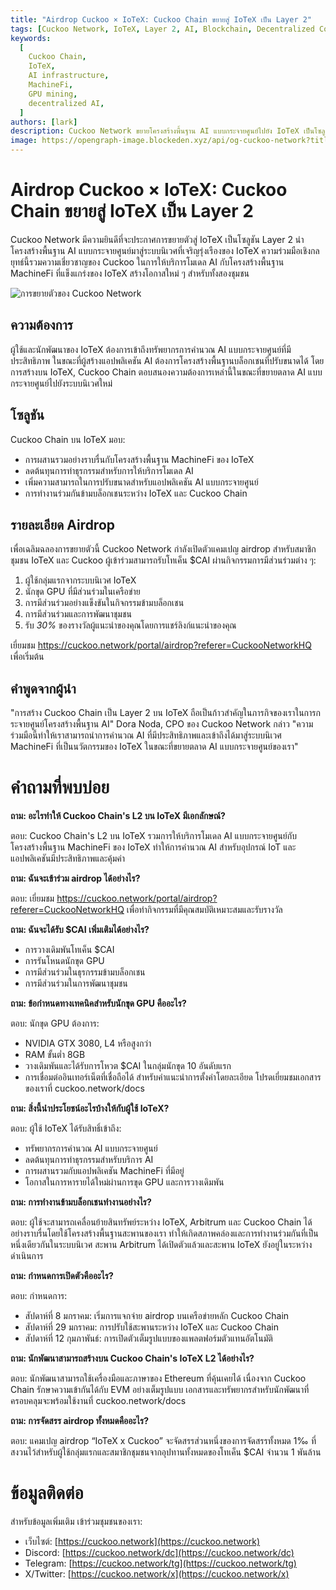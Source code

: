 ```yaml
---
title: "Airdrop Cuckoo × IoTeX: Cuckoo Chain ขยายสู่ IoTeX เป็น Layer 2"
tags: [Cuckoo Network, IoTeX, Layer 2, AI, Blockchain, Decentralized Computing]
keywords:
  [
    Cuckoo Chain,
    IoTeX,
    AI infrastructure,
    MachineFi,
    GPU mining,
    decentralized AI,
  ]
authors: [lark]
description: Cuckoo Network ขยายโครงสร้างพื้นฐาน AI แบบกระจายศูนย์ไปยัง IoTeX เป็นโซลูชัน Layer 2 โดยผสานรวมกับระบบนิเวศ MachineFi ของ IoTeX เพื่อเสนอการคำนวณ AI ที่ปรับขนาดได้และการทำงานร่วมกันข้ามบล็อกเชน ค้นพบประโยชน์สำหรับนักพัฒนา นักขุด และผู้ใช้ IoTeX และเรียนรู้วิธีเข้าร่วม airdrop โทเค็น $CAI
image: https://opengraph-image.blockeden.xyz/api/og-cuckoo-network?title=Airdrop%20Cuckoo%20%C3%97%20IoTeX:%20Cuckoo%20Chain%20%E0%B8%82%E0%B8%A2%E0%B8%B2%E0%B8%A2%E0%B8%AA%E0%B8%B9%E0%B9%88%20IoTeX%20%E0%B9%80%E0%B8%9B%E0%B9%87%E0%B8%99%20Layer%202
---
```


# Airdrop Cuckoo × IoTeX: Cuckoo Chain ขยายสู่ IoTeX เป็น Layer 2

Cuckoo Network มีความยินดีที่จะประกาศการขยายตัวสู่ IoTeX เป็นโซลูชัน Layer 2 นำโครงสร้างพื้นฐาน AI แบบกระจายศูนย์มาสู่ระบบนิเวศที่เจริญรุ่งเรืองของ IoTeX ความร่วมมือเชิงกลยุทธ์นี้รวมความเชี่ยวชาญของ Cuckoo ในการให้บริการโมเดล AI กับโครงสร้างพื้นฐาน MachineFi ที่แข็งแกร่งของ IoTeX สร้างโอกาสใหม่ ๆ สำหรับทั้งสองชุมชน

![การขยายตัวของ Cuckoo Network](https://opengraph-image.blockeden.xyz/api/og-cuckoo-network?title=Airdrop%20Cuckoo%20%C3%97%20IoTeX:%20Cuckoo%20Chain%20%E0%B8%82%E0%B8%A2%E0%B8%B2%E0%B8%A2%E0%B8%AA%E0%B8%B9%E0%B9%88%20IoTeX%20%E0%B9%80%E0%B8%9B%E0%B9%87%E0%B8%99%20Layer%202)

## **ความต้องการ**

ผู้ใช้และนักพัฒนาของ IoTeX ต้องการเข้าถึงทรัพยากรการคำนวณ AI แบบกระจายศูนย์ที่มีประสิทธิภาพ ในขณะที่ผู้สร้างแอปพลิเคชัน AI ต้องการโครงสร้างพื้นฐานบล็อกเชนที่ปรับขนาดได้ โดยการสร้างบน IoTeX, Cuckoo Chain ตอบสนองความต้องการเหล่านี้ในขณะที่ขยายตลาด AI แบบกระจายศูนย์ไปยังระบบนิเวศใหม่

## **โซลูชัน**

Cuckoo Chain บน IoTeX มอบ:

- การผสานรวมอย่างราบรื่นกับโครงสร้างพื้นฐาน MachineFi ของ IoTeX
- ลดต้นทุนการทำธุรกรรมสำหรับการให้บริการโมเดล AI
- เพิ่มความสามารถในการปรับขนาดสำหรับแอปพลิเคชัน AI แบบกระจายศูนย์
- การทำงานร่วมกันข้ามบล็อกเชนระหว่าง IoTeX และ Cuckoo Chain

## **รายละเอียด Airdrop**

เพื่อเฉลิมฉลองการขยายตัวนี้ Cuckoo Network กำลังเปิดตัวแคมเปญ airdrop สำหรับสมาชิกชุมชน IoTeX และ Cuckoo ผู้เข้าร่วมสามารถรับโทเค็น $CAI ผ่านกิจกรรมการมีส่วนร่วมต่าง ๆ:

1. ผู้ใช้กลุ่มแรกจากระบบนิเวศ IoTeX
2. นักขุด GPU ที่มีส่วนร่วมในเครือข่าย
3. การมีส่วนร่วมอย่างแข็งขันในกิจกรรมข้ามบล็อกเชน
4. การมีส่วนร่วมและการพัฒนาชุมชน
5. รับ _30%_ ของรางวัลผู้แนะนำของคุณโดยการแชร์ลิงก์แนะนำของคุณ

เยี่ยมชม https://cuckoo.network/portal/airdrop?referer=CuckooNetworkHQ เพื่อเริ่มต้น

## **คำพูดจากผู้นำ**

"การสร้าง Cuckoo Chain เป็น Layer 2 บน IoTeX ถือเป็นก้าวสำคัญในภารกิจของเราในการกระจายศูนย์โครงสร้างพื้นฐาน AI" Dora Noda, CPO ของ Cuckoo Network กล่าว "ความร่วมมือนี้ทำให้เราสามารถนำการคำนวณ AI ที่มีประสิทธิภาพและเข้าถึงได้มาสู่ระบบนิเวศ MachineFi ที่เป็นนวัตกรรมของ IoTeX ในขณะที่ขยายตลาด AI แบบกระจายศูนย์ของเรา"

# **คำถามที่พบบ่อย**

**ถาม: อะไรทำให้ Cuckoo Chain's L2 บน IoTeX มีเอกลักษณ์?**

ตอบ: Cuckoo Chain's L2 บน IoTeX รวมการให้บริการโมเดล AI แบบกระจายศูนย์กับโครงสร้างพื้นฐาน MachineFi ของ IoTeX ทำให้การคำนวณ AI สำหรับอุปกรณ์ IoT และแอปพลิเคชันมีประสิทธิภาพและคุ้มค่า

**ถาม: ฉันจะเข้าร่วม airdrop ได้อย่างไร?**

ตอบ: เยี่ยมชม https://cuckoo.network/portal/airdrop?referer=CuckooNetworkHQ เพื่อทำกิจกรรมที่มีคุณสมบัติเหมาะสมและรับรางวัล

**ถาม: ฉันจะได้รับ $CAI เพิ่มเติมได้อย่างไร?**

- การวางเดิมพันโทเค็น $CAI
- การรันโหนดนักขุด GPU
- การมีส่วนร่วมในธุรกรรมข้ามบล็อกเชน
- การมีส่วนร่วมในการพัฒนาชุมชน

**ถาม: ข้อกำหนดทางเทคนิคสำหรับนักขุด GPU คืออะไร?**

ตอบ: นักขุด GPU ต้องการ:

- NVIDIA GTX 3080, L4 หรือสูงกว่า
- RAM ขั้นต่ำ 8GB
- วางเดิมพันและได้รับการโหวต $CAI ในกลุ่มนักขุด 10 อันดับแรก
- การเชื่อมต่ออินเทอร์เน็ตที่เชื่อถือได้ สำหรับคำแนะนำการตั้งค่าโดยละเอียด โปรดเยี่ยมชมเอกสารของเราที่ cuckoo.network/docs

**ถาม: สิ่งนี้นำประโยชน์อะไรบ้างให้กับผู้ใช้ IoTeX?**

ตอบ: ผู้ใช้ IoTeX ได้รับสิทธิ์เข้าถึง:

- ทรัพยากรการคำนวณ AI แบบกระจายศูนย์
- ลดต้นทุนการทำธุรกรรมสำหรับบริการ AI
- การผสานรวมกับแอปพลิเคชัน MachineFi ที่มีอยู่
- โอกาสในการหารายได้ใหม่ผ่านการขุด GPU และการวางเดิมพัน

**ถาม: การทำงานข้ามบล็อกเชนทำงานอย่างไร?**

ตอบ: ผู้ใช้จะสามารถเคลื่อนย้ายสินทรัพย์ระหว่าง IoTeX, Arbitrum และ Cuckoo Chain ได้อย่างราบรื่นโดยใช้โครงสร้างพื้นฐานสะพานของเรา ทำให้เกิดสภาพคล่องและการทำงานร่วมกันที่เป็นหนึ่งเดียวกันในระบบนิเวศ สะพาน Arbitrum ได้เปิดตัวแล้วและสะพาน IoTeX ยังอยู่ในระหว่างดำเนินการ

**ถาม: กำหนดการเปิดตัวคืออะไร?**

ตอบ: กำหนดการ:

- สัปดาห์ที่ 8 มกราคม: เริ่มการแจกจ่าย airdrop บนเครือข่ายหลัก Cuckoo Chain
- สัปดาห์ที่ 29 มกราคม: การปรับใช้สะพานระหว่าง IoTeX และ Cuckoo Chain
- สัปดาห์ที่ 12 กุมภาพันธ์: การเปิดตัวเต็มรูปแบบของแพลตฟอร์มตัวแทนอัตโนมัติ

**ถาม: นักพัฒนาสามารถสร้างบน Cuckoo Chain's IoTeX L2 ได้อย่างไร?**

ตอบ: นักพัฒนาสามารถใช้เครื่องมือและภาษาของ Ethereum ที่คุ้นเคยได้ เนื่องจาก Cuckoo Chain รักษาความเข้ากันได้กับ EVM อย่างเต็มรูปแบบ เอกสารและทรัพยากรสำหรับนักพัฒนาที่ครอบคลุมจะพร้อมใช้งานที่ cuckoo.network/docs

**ถาม: การจัดสรร airdrop ทั้งหมดคืออะไร?**

ตอบ: แคมเปญ airdrop “IoTeX x Cuckoo” จะจัดสรรส่วนหนึ่งของการจัดสรรทั้งหมด 1‰ ที่สงวนไว้สำหรับผู้ใช้กลุ่มแรกและสมาชิกชุมชนจากอุปทานทั้งหมดของโทเค็น $CAI จำนวน 1 พันล้าน

# **ข้อมูลติดต่อ**

สำหรับข้อมูลเพิ่มเติม เข้าร่วมชุมชนของเรา:

- เว็บไซต์: [https://cuckoo.network](https://cuckoo.network)
- Discord: [https://cuckoo.network/dc](https://cuckoo.network/dc)
- Telegram: [https://cuckoo.network/tg](https://cuckoo.network/tg)
- X/Twitter: [https://cuckoo.network/x](https://cuckoo.network/x)
